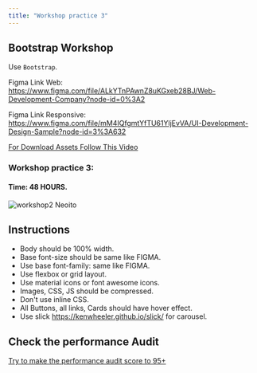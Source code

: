 ```yaml
---
title: "Workshop practice 3"
---
```


## Bootstrap Workshop

Use `Bootstrap`.

Figma Link Web: https://www.figma.com/file/ALkYTnPAwnZ8uKGxeb28BJ/Web-Development-Company?node-id=0%3A2

Figma Link Responsive: https://www.figma.com/file/mM4IQfgmtYfTU61YljEvVA/UI-Development-Design-Sample?node-id=3%3A632

[For Download Assets Follow This Video](https://www.youtube.com/watch?v=NpzL1MONwaw)

### Workshop practice 3: 
#### Time: 48 HOURS.

![workshop2 Neoito](/workshop2.jpg)

## Instructions 
* Body should be 100% width.
* Base font-size should be same like FIGMA.
* Use base font-family: same like FIGMA.
* Use flexbox or grid layout.
* Use material icons or font awesome icons.
* Images, CSS, JS should be compressed.
* Don't use inline CSS.
* All Buttons, all links, Cards should have hover effect.
* Use slick https://kenwheeler.github.io/slick/ for carousel.

## Check the performance Audit
[Try to make the performance audit score to 95+](https://developers.google.com/web/tools/lighthouse/)
